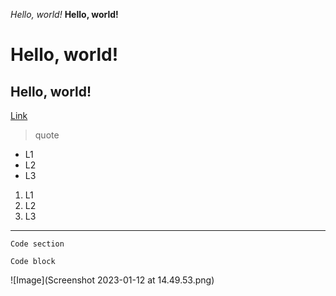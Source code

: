 *Hello, world!*
**Hello, world!**
# Hello, world!
## Hello, world!
[Link](https://commonmark.org/help/)
> quote
* L1
* L2
* L3
1. L1
2. L2
3. L3
---
`Code section`

```
Code block
```
![Image](Screenshot 2023-01-12 at 14.49.53.png)
